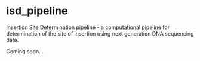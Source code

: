 isd_pipeline
============

Insertion Site Determination pipeline - a computational pipeline for determination of the site of insertion using next generation DNA sequencing data.

Coming soon...
